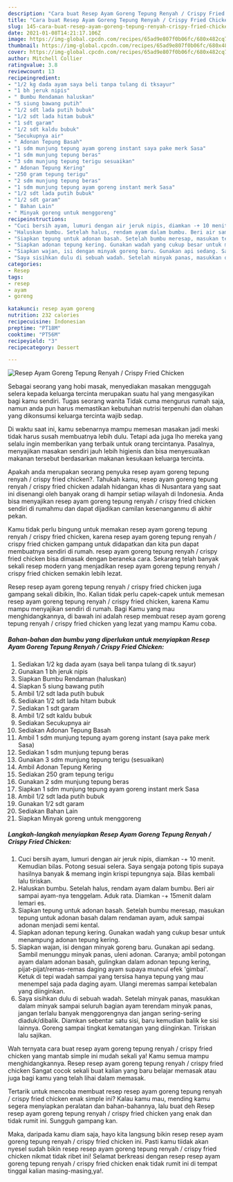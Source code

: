 ```yaml
---
description: "Cara buat Resep Ayam Goreng Tepung Renyah / Crispy Fried Chicken Sederhana dan Mudah Dibuat"
title: "Cara buat Resep Ayam Goreng Tepung Renyah / Crispy Fried Chicken Sederhana dan Mudah Dibuat"
slug: 145-cara-buat-resep-ayam-goreng-tepung-renyah-crispy-fried-chicken-sederhana-dan-mudah-dibuat
date: 2021-01-08T14:21:17.106Z
image: https://img-global.cpcdn.com/recipes/65ad9e807f0b06fc/680x482cq70/resep-ayam-goreng-tepung-renyah-crispy-fried-chicken-foto-resep-utama.jpg
thumbnail: https://img-global.cpcdn.com/recipes/65ad9e807f0b06fc/680x482cq70/resep-ayam-goreng-tepung-renyah-crispy-fried-chicken-foto-resep-utama.jpg
cover: https://img-global.cpcdn.com/recipes/65ad9e807f0b06fc/680x482cq70/resep-ayam-goreng-tepung-renyah-crispy-fried-chicken-foto-resep-utama.jpg
author: Mitchell Collier
ratingvalue: 3.8
reviewcount: 13
recipeingredient:
- "1/2 kg dada ayam saya beli tanpa tulang di tksayur"
- "1 bh jeruk nipis"
- " Bumbu Rendaman haluskan"
- "5 siung bawang putih"
- "1/2 sdt lada putih bubuk"
- "1/2 sdt lada hitam bubuk"
- "1 sdt garam"
- "1/2 sdt kaldu bubuk"
- "Secukupnya air"
- " Adonan Tepung Basah"
- "1 sdm munjung tepung ayam goreng instant saya pake merk Sasa"
- "1 sdm munjung tepung beras"
- "3 sdm munjung tepung terigu sesuaikan"
- " Adonan Tepung Kering"
- "250 gram tepung terigu"
- "2 sdm munjung tepung beras"
- "1 sdm munjung tepung ayam goreng instant merk Sasa"
- "1/2 sdt lada putih bubuk"
- "1/2 sdt garam"
- " Bahan Lain"
- " Minyak goreng untuk menggoreng"
recipeinstructions:
- "Cuci bersih ayam, lumuri dengan air jeruk nipis, diamkan -+ 10 menit. Kemudian bilas. Potong sesuai selera. Saya sengaja potong tipis supaya hasilnya banyak &amp; memang ingin krispi tepungnya saja. Bilas kembali lalu tiriskan."
- "Haluskan bumbu. Setelah halus, rendam ayam dalam bumbu. Beri air sampai ayam-nya tenggelam. Aduk rata. Diamkan -+ 15menit dalam lemari es."
- "Siapkan tepung untuk adonan basah. Setelah bumbu meresap, masukan tepung untuk adonan basah dalam rendaman ayam, aduk sampai adonan menjadi semi kental."
- "Siapkan adonan tepung kering. Gunakan wadah yang cukup besar untuk menampung adonan tepung kering."
- "Siapkan wajan, isi dengan minyak goreng baru. Gunakan api sedang. Sambil menunggu minyak panas, uleni adonan. Caranya; ambil potongan ayam dalam adonan basah, gulingkan dalam adonan tepung kering, pijat-pijat/remas-remas daging ayam supaya muncul efek &#39;gimbal&#39;. Ketuk di tepi wadah sampai yang tersisa hanya tepung yang mau menempel saja pada daging ayam. Ulangi meremas sampai ketebalan yang diinginkan."
- "Saya sisihkan dulu di sebuah wadah. Setelah minyak panas, masukkan dalam minyak sampai seluruh bagian ayam terendam minyak panas, jangan terlalu banyak menggorengnya dan jangan sering-sering diaduk/dibalik. Diamkan sebentar satu sisi, baru kemudian balik ke sisi lainnya. Goreng sampai tingkat kematangan yang diinginkan. Tiriskan lalu sajikan."
categories:
- Resep
tags:
- resep
- ayam
- goreng

katakunci: resep ayam goreng 
nutrition: 232 calories
recipecuisine: Indonesian
preptime: "PT18M"
cooktime: "PT56M"
recipeyield: "3"
recipecategory: Dessert

---
```



![Resep Ayam Goreng Tepung Renyah / Crispy Fried Chicken](https://img-global.cpcdn.com/recipes/65ad9e807f0b06fc/680x482cq70/resep-ayam-goreng-tepung-renyah-crispy-fried-chicken-foto-resep-utama.jpg)

Sebagai seorang yang hobi masak, menyediakan masakan menggugah selera kepada keluarga tercinta merupakan suatu hal yang mengasyikan bagi kamu sendiri. Tugas seorang  wanita Tidak cuma mengurus rumah saja, namun anda pun harus memastikan kebutuhan nutrisi terpenuhi dan olahan yang dikonsumsi keluarga tercinta wajib sedap.

Di waktu  saat ini, kamu sebenarnya mampu memesan masakan jadi meski tidak harus susah membuatnya lebih dulu. Tetapi ada juga lho mereka yang selalu ingin memberikan yang terbaik untuk orang tercintanya. Pasalnya, menyajikan masakan sendiri jauh lebih higienis dan bisa menyesuaikan makanan tersebut berdasarkan makanan kesukaan keluarga tercinta. 



Apakah anda merupakan seorang penyuka resep ayam goreng tepung renyah / crispy fried chicken?. Tahukah kamu, resep ayam goreng tepung renyah / crispy fried chicken adalah hidangan khas di Nusantara yang saat ini disenangi oleh banyak orang di hampir setiap wilayah di Indonesia. Anda bisa menyajikan resep ayam goreng tepung renyah / crispy fried chicken sendiri di rumahmu dan dapat dijadikan camilan kesenanganmu di akhir pekan.

Kamu tidak perlu bingung untuk memakan resep ayam goreng tepung renyah / crispy fried chicken, karena resep ayam goreng tepung renyah / crispy fried chicken gampang untuk didapatkan dan kita pun dapat membuatnya sendiri di rumah. resep ayam goreng tepung renyah / crispy fried chicken bisa dimasak dengan beraneka cara. Sekarang telah banyak sekali resep modern yang menjadikan resep ayam goreng tepung renyah / crispy fried chicken semakin lebih lezat.

Resep resep ayam goreng tepung renyah / crispy fried chicken juga gampang sekali dibikin, lho. Kalian tidak perlu capek-capek untuk memesan resep ayam goreng tepung renyah / crispy fried chicken, karena Kamu mampu menyajikan sendiri di rumah. Bagi Kamu yang mau menghidangkannya, di bawah ini adalah resep membuat resep ayam goreng tepung renyah / crispy fried chicken yang lezat yang mampu Kamu coba.

<!--inarticleads1-->

##### Bahan-bahan dan bumbu yang diperlukan untuk menyiapkan Resep Ayam Goreng Tepung Renyah / Crispy Fried Chicken:

1. Sediakan 1/2 kg dada ayam (saya beli tanpa tulang di tk.sayur)
1. Gunakan 1 bh jeruk nipis
1. Siapkan  Bumbu Rendaman (haluskan)
1. Siapkan 5 siung bawang putih
1. Ambil 1/2 sdt lada putih bubuk
1. Sediakan 1/2 sdt lada hitam bubuk
1. Sediakan 1 sdt garam
1. Ambil 1/2 sdt kaldu bubuk
1. Sediakan Secukupnya air
1. Sediakan  Adonan Tepung Basah
1. Ambil 1 sdm munjung tepung ayam goreng instant (saya pake merk Sasa)
1. Sediakan 1 sdm munjung tepung beras
1. Gunakan 3 sdm munjung tepung terigu (sesuaikan)
1. Ambil  Adonan Tepung Kering
1. Sediakan 250 gram tepung terigu
1. Gunakan 2 sdm munjung tepung beras
1. Siapkan 1 sdm munjung tepung ayam goreng instant merk Sasa
1. Ambil 1/2 sdt lada putih bubuk
1. Gunakan 1/2 sdt garam
1. Sediakan  Bahan Lain
1. Siapkan  Minyak goreng untuk menggoreng




<!--inarticleads2-->

##### Langkah-langkah menyiapkan Resep Ayam Goreng Tepung Renyah / Crispy Fried Chicken:

1. Cuci bersih ayam, lumuri dengan air jeruk nipis, diamkan -+ 10 menit. Kemudian bilas. Potong sesuai selera. Saya sengaja potong tipis supaya hasilnya banyak &amp; memang ingin krispi tepungnya saja. Bilas kembali lalu tiriskan.
1. Haluskan bumbu. Setelah halus, rendam ayam dalam bumbu. Beri air sampai ayam-nya tenggelam. Aduk rata. Diamkan -+ 15menit dalam lemari es.
1. Siapkan tepung untuk adonan basah. Setelah bumbu meresap, masukan tepung untuk adonan basah dalam rendaman ayam, aduk sampai adonan menjadi semi kental.
1. Siapkan adonan tepung kering. Gunakan wadah yang cukup besar untuk menampung adonan tepung kering.
1. Siapkan wajan, isi dengan minyak goreng baru. Gunakan api sedang. Sambil menunggu minyak panas, uleni adonan. Caranya; ambil potongan ayam dalam adonan basah, gulingkan dalam adonan tepung kering, pijat-pijat/remas-remas daging ayam supaya muncul efek &#39;gimbal&#39;. Ketuk di tepi wadah sampai yang tersisa hanya tepung yang mau menempel saja pada daging ayam. Ulangi meremas sampai ketebalan yang diinginkan.
1. Saya sisihkan dulu di sebuah wadah. Setelah minyak panas, masukkan dalam minyak sampai seluruh bagian ayam terendam minyak panas, jangan terlalu banyak menggorengnya dan jangan sering-sering diaduk/dibalik. Diamkan sebentar satu sisi, baru kemudian balik ke sisi lainnya. Goreng sampai tingkat kematangan yang diinginkan. Tiriskan lalu sajikan.




Wah ternyata cara buat resep ayam goreng tepung renyah / crispy fried chicken yang mantab simple ini mudah sekali ya! Kamu semua mampu menghidangkannya. Resep resep ayam goreng tepung renyah / crispy fried chicken Sangat cocok sekali buat kalian yang baru belajar memasak atau juga bagi kamu yang telah lihai dalam memasak.

Tertarik untuk mencoba membuat resep resep ayam goreng tepung renyah / crispy fried chicken enak simple ini? Kalau kamu mau, mending kamu segera menyiapkan peralatan dan bahan-bahannya, lalu buat deh Resep resep ayam goreng tepung renyah / crispy fried chicken yang enak dan tidak rumit ini. Sungguh gampang kan. 

Maka, daripada kamu diam saja, hayo kita langsung bikin resep resep ayam goreng tepung renyah / crispy fried chicken ini. Pasti kamu tiidak akan nyesel sudah bikin resep resep ayam goreng tepung renyah / crispy fried chicken nikmat tidak ribet ini! Selamat berkreasi dengan resep resep ayam goreng tepung renyah / crispy fried chicken enak tidak rumit ini di tempat tinggal kalian masing-masing,ya!.

